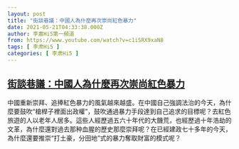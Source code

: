 ```yaml
---
layout: post
title: "街談巷議：中國人為什麼再次崇尚紅色暴力"
date: 2021-05-21T04:33:38.000Z
author: 李肅Hi5第一頻道
from: https://www.youtube.com/watch?v=c1iSRX9xaN8
tags: [ 李肃Hi5 ]
categories: [ 李肃Hi5 ]
---
```

<!--1621571618000-->
[街談巷議：中國人為什麼再次崇尚紅色暴力](https://www.youtube.com/watch?v=c1iSRX9xaN8)
------

<div>
中國重新崇拜、追捧紅色暴力的風氣越來越盛。在中國自己強調法治的今天，為什麼要鼓吹“槍桿子裡面出政權”，鼓吹通過暴力手段達到自己追求的目標呢？去紅色旅遊的人以老年人居多。這些人經歷過五六十年代的大饑荒，也經歷過十年浩劫的文革，為什麼還對過去那种血腥的歷史那麼崇拜呢？在已經建政七十多年的今天，為什麼還要推崇“打土豪，分田地”式的暴力奪取財富的模式呢？
</div>
